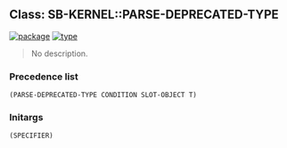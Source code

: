 ## Class: SB-KERNEL::PARSE-DEPRECATED-TYPE
[![package](https://img.shields.io/badge/Package-SB--KERNEL-5f9ea0.svg?style=social&colorA=999999)](../) [![type](https://img.shields.io/badge/Type-Class-5f9ea0.svg?style=social&colorA=999999)](../#class) 

> No description.

### Precedence list
```
(PARSE-DEPRECATED-TYPE CONDITION SLOT-OBJECT T)
```
### Initargs
```
(SPECIFIER)
```
